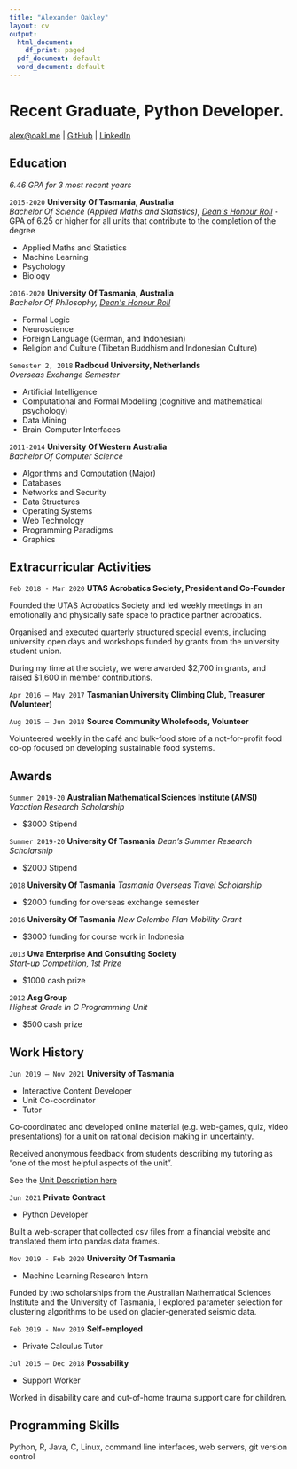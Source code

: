 ```yaml
---
title: "Alexander Oakley"
layout: cv
output:
  html_document:
    df_print: paged
  pdf_document: default
  word_document: default
---
```

# Recent Graduate, Python Developer.


<div id="webaddress">
<a href="alex@oakl.me">alex@oakl.me</a>
| <a href="https://github.com/oakla">GitHub</a>
  | <a href="https://www.linkedin.com/in/alexander-oakley-82407498/">LinkedIn</a>
</div>


## Education
_6.46 GPA for 3 most recent years_ 

`2015-2020`
__University Of Tasmania, Australia__  
_Bachelor Of Science (Applied Maths and Statistics), [Dean's Honour Roll](https://www.utas.edu.au/__data/assets/pdf_file/0004/1427521/CoSE-Outstanding-Achievers-2020-.pdf)_ - GPA of 6.25 or higher for all units that contribute to the completion of the degree

- Applied Maths and Statistics
- Machine Learning
- Psychology
- Biology


`2016-2020`
__University Of Tasmania, Australia__  
_Bachelor Of Philosophy, [Dean's Honour Roll](https://www.utas.edu.au/__data/assets/pdf_file/0008/1548251/2021-CoSE-Outstanding-Achievers-August-2021.pdf)_  


- Formal Logic
- Neuroscience
- Foreign Language (German, and Indonesian)
- Religion and Culture (Tibetan Buddhism and Indonesian Culture)



`Semester 2, 2018`
__Radboud University, Netherlands__  
_Overseas Exchange Semester_

- Artificial Intelligence
- Computational and Formal Modelling (cognitive and mathematical psychology)
- Data Mining
- Brain-Computer Interfaces


`2011-2014`
__University Of Western Australia__  
_Bachelor Of Computer Science_

- Algorithms and Computation (Major)
- Databases
- Networks and Security
- Data Structures 
- Operating Systems
- Web Technology
- Programming Paradigms
- Graphics

## Extracurricular Activities
`Feb 2018 - Mar 2020` 
__UTAS Acrobatics Society, President and Co-Founder__

Founded the UTAS Acrobatics Society and led weekly meetings in an emotionally and physically safe space to practice partner acrobatics. 

Organised and executed quarterly structured special events, including university open days and workshops funded by grants from the university student union.

During my time at the society, we were awarded $2,700 in grants, and raised $1,600 in member contributions.


`Apr 2016 – May 2017` 
__Tasmanian University Climbing Club, Treasurer (Volunteer)__


`Aug 2015 – Jun 2018` 
__Source Community Wholefoods, Volunteer__

Volunteered weekly in the café and bulk-food store of a not-for-profit food co-op focused on developing sustainable food systems.



## Awards

`Summer 2019-20`
__Australian Mathematical Sciences Institute (AMSI)__
_Vacation Research Scholarship_
- $3000 Stipend

`Summer 2019-20`
__University Of Tasmania__
_Dean’s Summer Research Scholarship_
- $2000 Stipend

`2018`
__University Of Tasmania__
_Tasmania Overseas Travel Scholarship_  
- $2000 funding for overseas exchange semester  

`2016`
__University Of Tasmania__
_New Colombo Plan Mobility Grant_  
- $3000 funding for course work in Indonesia

`2013`
__Uwa Enterprise And Consulting Society__  
_Start-up Competition, 1st Prize_
- $1000 cash prize

`2012`
__Asg Group__  
_Highest Grade In C Programming Unit_ 
- $500 cash prize


## Work History

`Jun 2019 – Nov 2021`
**University of Tasmania**

- Interactive Content Developer
- Unit Co-coordinator
- Tutor

Co-coordinated and developed online material (e.g. web-games, quiz, video presentations) for a unit on rational decision making in uncertainty.

Received anonymous feedback from students describing my tutoring as “one of the most helpful aspects of the unit”.

See the [Unit Description here](https://www.utas.edu.au/courses/chm/units/psy115-big-decisions!-rational-belief-and-action-in-an-uncertain-world?year=2021&SQ_CONTEXT_NAME=2021&SQ_ACTION=set_context)

`Jun 2021`
__Private Contract__

- Python Developer

Built a web-scraper that collected csv files from a financial website and translated them into pandas data frames. 

`Nov 2019 - Feb 2020`
__University Of Tasmania__

- Machine Learning Research Intern

Funded by two scholarships from the Australian Mathematical Sciences Institute and the University of Tasmania, I explored parameter selection for clustering algorithms to be used on glacier-generated seismic data.

`Feb 2019 - Nov 2019`
__Self-employed__

- Private Calculus Tutor 


`Jul 2015 – Dec 2018`
__Possability__

- Support Worker

Worked in disability care and out-of-home trauma support care for children.


## Programming Skills

Python, R, Java, C, Linux, command line interfaces, web servers, git version control


<!-- ### Footer

Last updated: Jan 2022 -->


